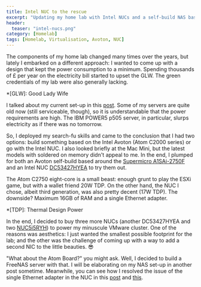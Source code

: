 ```yaml
---
title: Intel NUC to the rescue
excerpt: "Updating my home lab with Intel NUCs and a self-build NAS based on the Supermicro A1SAi-2750F board"
header:
  teaser: "intel-nucs.png"
category: [Homelab] 
tags: [Homelab, Virtualisation, Avoton, NUC]
---
```


The components of my home lab changed many times over the years, but lately I embarked on a different approach: I wanted to come up with a design that kept the power consumption to a minimum. Spending thousands of £ per year on the electricity bill started to upset the GLW. The green credentials of my lab were also generally lacking.

*[GLW]: Good Lady Wife

I talked about my current set-up in this [post](/homelab/The-Home-Lab/). Some of my servers are quite old now (still serviceable, though), so it is understandable that the power requirements are high. The IBM POWER5 p505 server, in particular, slurps electricity as if there was no tomorrow.

So, I deployed my search-fu skills and came to the conclusion that I had two options: build something based on the Intel Avoton (Atom C2000 series) or go with the Intel NUC. I also looked briefly at the Mac Mini, but the latest models with soldered on memory didn't appeal to me. In the end, I plumped for both an Avoton self-build based around the [Supermicro A1SAi-2750F](https://www.supermicro.com/products/motherboard/ATOM/X10/A1SAi-2750F.cfm) and an Intel NUC [DC53427HYEA](http://www.intel.co.uk/content/www/uk/en/nuc/nuc-kit-dc53427hye-board-d53427rke.html) to try them out. 

The Atom C2750 eight-core is a small beast: enough grunt to play the ESXi game, but with a wallet friend 20W TDP. On the other hand, the NUC I chose, albeit third generation, was also pretty decent (17W TDP). The downside? Maximum 16GB of RAM and a single Ethernet adapter. 

*[TDP]: Thermal Design Power

In the end, I decided to buy three more NUCs (another DC53427HYEA and two [NUC5i5RYH](http://www.intel.co.uk/content/www/uk/en/nuc/nuc-kit-nuc5i5ryh.html)) to power my minuscule VMware cluster. One of the reasons was aesthetics: I just wanted the smallest possible footprint for the lab; and the other was the challenge of coming up with a way to add a second NIC to the little beauties. 😎 

"What about the Atom Board?" you might ask. Well, I decided to build a FreeNAS server with that. I will be elaborating on my NAS set-up in another post sometime. Meanwhile, you can see how I resolved the issue of the single Ethernet adapter in the NUC in this [post](/homelab/NUC-Squarepants/) and [this](/homelab/Want-a-USB-Ethernet-driver-for-ESXi-You-can-have-two/).

